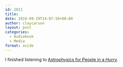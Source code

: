```yaml
---
id: 2021
title: 
date: 2018-09-29T14:07:58+00:00
author: claycarson
layout: post
categories: 
  - Audiobook
  - Media
format: aside
---
```

I finished listening to [Astrophysics for People in a Hurry](https://www.amazon.com/Astrophysics-People-Hurry-Grasse-Tyson-ebook/dp/B01MAWT2MO).<!--more-->
